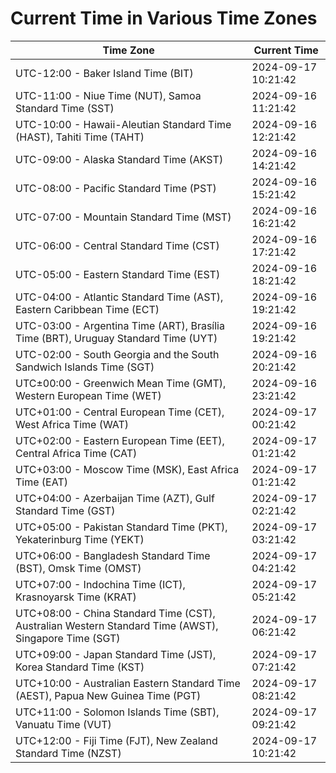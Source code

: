 # Current Time in Various Time Zones

| Time Zone | Current Time |
|-----------|--------------|
| UTC-12:00 - Baker Island Time (BIT) | 2024-09-17 10:21:42 |
| UTC-11:00 - Niue Time (NUT), Samoa Standard Time (SST) | 2024-09-16 11:21:42 |
| UTC-10:00 - Hawaii-Aleutian Standard Time (HAST), Tahiti Time (TAHT) | 2024-09-16 12:21:42 |
| UTC-09:00 - Alaska Standard Time (AKST) | 2024-09-16 14:21:42 |
| UTC-08:00 - Pacific Standard Time (PST) | 2024-09-16 15:21:42 |
| UTC-07:00 - Mountain Standard Time (MST) | 2024-09-16 16:21:42 |
| UTC-06:00 - Central Standard Time (CST) | 2024-09-16 17:21:42 |
| UTC-05:00 - Eastern Standard Time (EST) | 2024-09-16 18:21:42 |
| UTC-04:00 - Atlantic Standard Time (AST), Eastern Caribbean Time (ECT) | 2024-09-16 19:21:42 |
| UTC-03:00 - Argentina Time (ART), Brasília Time (BRT), Uruguay Standard Time (UYT) | 2024-09-16 19:21:42 |
| UTC-02:00 - South Georgia and the South Sandwich Islands Time (SGT) | 2024-09-16 20:21:42 |
| UTC±00:00 - Greenwich Mean Time (GMT), Western European Time (WET) | 2024-09-16 23:21:42 |
| UTC+01:00 - Central European Time (CET), West Africa Time (WAT) | 2024-09-17 00:21:42 |
| UTC+02:00 - Eastern European Time (EET), Central Africa Time (CAT) | 2024-09-17 01:21:42 |
| UTC+03:00 - Moscow Time (MSK), East Africa Time (EAT) | 2024-09-17 01:21:42 |
| UTC+04:00 - Azerbaijan Time (AZT), Gulf Standard Time (GST) | 2024-09-17 02:21:42 |
| UTC+05:00 - Pakistan Standard Time (PKT), Yekaterinburg Time (YEKT) | 2024-09-17 03:21:42 |
| UTC+06:00 - Bangladesh Standard Time (BST), Omsk Time (OMST) | 2024-09-17 04:21:42 |
| UTC+07:00 - Indochina Time (ICT), Krasnoyarsk Time (KRAT) | 2024-09-17 05:21:42 |
| UTC+08:00 - China Standard Time (CST), Australian Western Standard Time (AWST), Singapore Time (SGT) | 2024-09-17 06:21:42 |
| UTC+09:00 - Japan Standard Time (JST), Korea Standard Time (KST) | 2024-09-17 07:21:42 |
| UTC+10:00 - Australian Eastern Standard Time (AEST), Papua New Guinea Time (PGT) | 2024-09-17 08:21:42 |
| UTC+11:00 - Solomon Islands Time (SBT), Vanuatu Time (VUT) | 2024-09-17 09:21:42 |
| UTC+12:00 - Fiji Time (FJT), New Zealand Standard Time (NZST) | 2024-09-17 10:21:42 |
